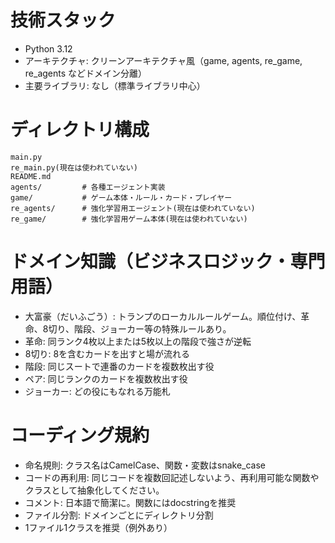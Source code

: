 
# 技術スタック
- Python 3.12
- アーキテクチャ: クリーンアーキテクチャ風（game, agents, re_game, re_agents などドメイン分離）
- 主要ライブラリ: なし（標準ライブラリ中心）

# ディレクトリ構成
```
main.py
re_main.py(現在は使われていない)
README.md
agents/         # 各種エージェント実装
game/           # ゲーム本体・ルール・カード・プレイヤー
re_agents/      # 強化学習用エージェント(現在は使われていない)
re_game/        # 強化学習用ゲーム本体(現在は使われていない)
```

# ドメイン知識（ビジネスロジック・専門用語）
- 大富豪（だいふごう）: トランプのローカルルールゲーム。順位付け、革命、8切り、階段、ジョーカー等の特殊ルールあり。
- 革命: 同ランク4枚以上または5枚以上の階段で強さが逆転
- 8切り: 8を含むカードを出すと場が流れる
- 階段: 同じスートで連番のカードを複数枚出す役
- ペア: 同じランクのカードを複数枚出す役
- ジョーカー: どの役にもなれる万能札

# コーディング規約
- 命名規則: クラス名はCamelCase、関数・変数はsnake_case
- コードの再利用: 同じコードを複数回記述しないよう、再利用可能な関数やクラスとして抽象化してください。
- コメント: 日本語で簡潔に。関数にはdocstringを推奨
- ファイル分割: ドメインごとにディレクトリ分割
- 1ファイル1クラスを推奨（例外あり）
